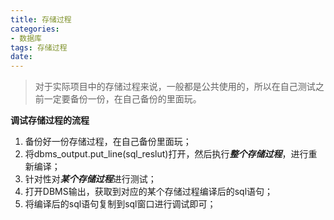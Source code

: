 ```yaml
---
title: 存储过程
categories:
- 数据库
tags: 存储过程
date:
---
```


> 对于实际项目中的存储过程来说，一般都是公共使用的，所以在自己测试之前一定要备份一份，在自己备份的里面玩。


**调试存储过程的流程**

1. 备份好一份存储过程，在自己备份里面玩；
2. 将dbms_output.put_line(sql_reslut)打开，然后执行***整个存储过程***，进行重新编译；
3. 针对性对***某个存储过程***进行测试；
4. 打开DBMS输出，获取到对应的某个存储过程编译后的sql语句；
5. 将编译后的sql语句复制到sql窗口进行调试即可；